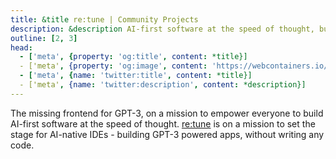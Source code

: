 ```yaml
---
title: &title re:tune | Community Projects
description: &description AI-first software at the speed of thought, built with WebContainer API.
outline: [2, 3]
head:
  - ['meta', {property: 'og:title', content: *title}]
  - ['meta', {property: 'og:image', content: 'https://webcontainers.io/img/og/guide-community_inspirations.png'}]
  - ['meta', {name: 'twitter:title', content: *title}]
  - ['meta', {name: 'twitter:description', content: *description}]
---
```

<script setup lang="ts">
import PageHeading from '@theme/components/Helpers/CommunityProjectPageHeading.vue';
import Screenshot from '@theme/components/Helpers/Screenshot.vue';
</script>

<PageHeading title="re:tune" category="ai" />

The missing frontend for GPT-3, on a mission to empower everyone to build AI-first software at the speed of thought.
[re:tune](https://retune.so/) is on a mission to set the stage for AI-native IDEs - building GPT-3 powered apps, without writing any code.

<Screenshot src="/img/community/re_tune.png" alt="AI application" href="https://retune.so/" />

